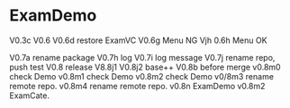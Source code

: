 # ExamDemo
V0.3c
V0.6
V0.6d restore ExamVC
V0.6g Menu NG
Vjh 0.6h Menu OK

V0.7a rename package
V0.7h log
V0.7i log message
V0.7j rename repo, push test
V0.8 release
V8.8j1
V0.8j2 base++
V0.8b before merge
v0.8m0 check Demo
v0.8m1 check Demo
v0.8m2 check Demo
v0/8m3 rename remote repo.
v0.8m4 rename remote repo.
v0.8n ExamDemo
v0.8m2 ExamCate.
